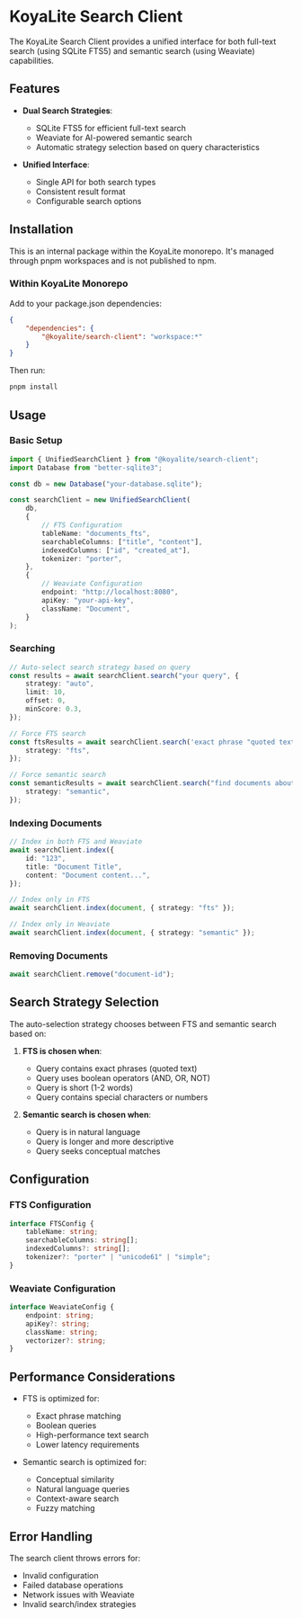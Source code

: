 # KoyaLite Search Client

The KoyaLite Search Client provides a unified interface for both full-text search (using SQLite FTS5) and semantic search (using Weaviate) capabilities.

## Features

- **Dual Search Strategies**:

    - SQLite FTS5 for efficient full-text search
    - Weaviate for AI-powered semantic search
    - Automatic strategy selection based on query characteristics

- **Unified Interface**:
    - Single API for both search types
    - Consistent result format
    - Configurable search options

## Installation

This is an internal package within the KoyaLite monorepo. It's managed through pnpm workspaces and is not published to npm.

### Within KoyaLite Monorepo

Add to your package.json dependencies:

```json
{
    "dependencies": {
        "@koyalite/search-client": "workspace:*"
    }
}
```

Then run:

```bash
pnpm install
```

## Usage

### Basic Setup

```typescript
import { UnifiedSearchClient } from "@koyalite/search-client";
import Database from "better-sqlite3";

const db = new Database("your-database.sqlite");

const searchClient = new UnifiedSearchClient(
    db,
    {
        // FTS Configuration
        tableName: "documents_fts",
        searchableColumns: ["title", "content"],
        indexedColumns: ["id", "created_at"],
        tokenizer: "porter",
    },
    {
        // Weaviate Configuration
        endpoint: "http://localhost:8080",
        apiKey: "your-api-key",
        className: "Document",
    }
);
```

### Searching

```typescript
// Auto-select search strategy based on query
const results = await searchClient.search("your query", {
    strategy: "auto",
    limit: 10,
    offset: 0,
    minScore: 0.3,
});

// Force FTS search
const ftsResults = await searchClient.search('exact phrase "quoted text"', {
    strategy: "fts",
});

// Force semantic search
const semanticResults = await searchClient.search("find documents about similar concepts", {
    strategy: "semantic",
});
```

### Indexing Documents

```typescript
// Index in both FTS and Weaviate
await searchClient.index({
    id: "123",
    title: "Document Title",
    content: "Document content...",
});

// Index only in FTS
await searchClient.index(document, { strategy: "fts" });

// Index only in Weaviate
await searchClient.index(document, { strategy: "semantic" });
```

### Removing Documents

```typescript
await searchClient.remove("document-id");
```

## Search Strategy Selection

The auto-selection strategy chooses between FTS and semantic search based on:

1. **FTS is chosen when**:

    - Query contains exact phrases (quoted text)
    - Query uses boolean operators (AND, OR, NOT)
    - Query is short (1-2 words)
    - Query contains special characters or numbers

2. **Semantic search is chosen when**:
    - Query is in natural language
    - Query is longer and more descriptive
    - Query seeks conceptual matches

## Configuration

### FTS Configuration

```typescript
interface FTSConfig {
    tableName: string;
    searchableColumns: string[];
    indexedColumns?: string[];
    tokenizer?: "porter" | "unicode61" | "simple";
}
```

### Weaviate Configuration

```typescript
interface WeaviateConfig {
    endpoint: string;
    apiKey?: string;
    className: string;
    vectorizer?: string;
}
```

## Performance Considerations

- FTS is optimized for:

    - Exact phrase matching
    - Boolean queries
    - High-performance text search
    - Lower latency requirements

- Semantic search is optimized for:
    - Conceptual similarity
    - Natural language queries
    - Context-aware search
    - Fuzzy matching

## Error Handling

The search client throws errors for:

- Invalid configuration
- Failed database operations
- Network issues with Weaviate
- Invalid search/index strategies
